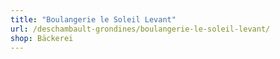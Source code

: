 ```yaml
---
title: "Boulangerie le Soleil Levant"
url: /deschambault-grondines/boulangerie-le-soleil-levant/
shop: Bäckerei
---
```

